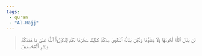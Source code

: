 ```yaml
---
tags: 
 - quran 
 - "Al-Hajj"
---
```


> لَن يَنَالَ ٱللَّهَ لُحُومُهَا وَلَا دِمَآؤُهَا وَلَٰكِن يَنَالُهُ ٱلتَّقۡوَىٰ مِنكُمۡۚ كَذَٰلِكَ سَخَّرَهَا لَكُمۡ لِتُكَبِّرُواْ ٱللَّهَ عَلَىٰ مَا هَدَىٰكُمۡۗ وَبَشِّرِ ٱلۡمُحۡسِنِينَ
